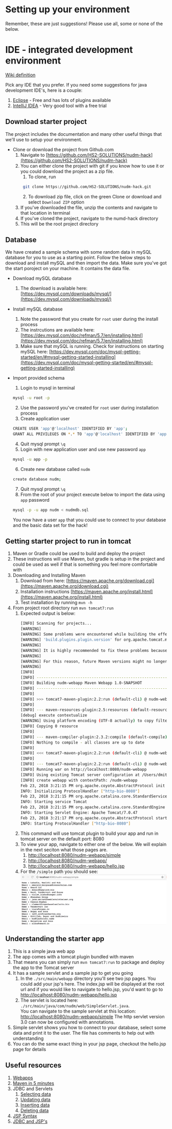 # Setting up your environment
Remember, these are just suggestions!  Please use all, some or none of the below.

# IDE - integrated development environment
[Wiki definition](https://en.wikipedia.org/wiki/Integrated_development_environment)  

Pick any IDE that you prefer.  If you need some suggestions for java development IDE's, here is a couple:
1. [Eclipse](https://www.eclipse.org/users/) - Free and has lots of plugins available
2. [IntelliJ IDEA](https://www.jetbrains.com/idea/download/#section=mac) -  Very good tool with a free trial

## Download starter project
The project includes the documentation and many other useful things that we'll use to setup your environment.

* Clone or download the project from Github.com
    1. Navigate to [https://github.com/HS2-SOLUTIONS/nudm-hack](https://github.com/HS2-SOLUTIONS/nudm-hack)
    2. You can either clone the project with git if you know how to use it or you could download the project as a zip file.
        1. To clone, run 
        ```bash
         git clone https://github.com/HS2-SOLUTIONS/nudm-hack.git
        ```
        2. To download zip file, click on the green Clone or download and select `Download ZIP` option
    3. If you've downloaded the file, unzip the contents and navigate to that location in terminal  
    4. If you've cloned the project, navigate to the numd-hack directory
    5. This will be the root project directory

## Database
We have created a sample schema with some random data in mySQL database for you to use as a starting point.  Follow the below steps to download and install mySQL and then import the data.  Make sure you've got the start poroject on your machine.  It contains the data file.

* Download mySQL database
    1. The download is available here: [https://dev.mysql.com/downloads/mysql/](https://dev.mysql.com/downloads/mysql/)
    
* Install mySQL database  
    1. Note the password that you create for `root` user during the install process
    2. The instrcutions are available here: [https://dev.mysql.com/doc/refman/5.7/en/installing.html](https://dev.mysql.com/doc/refman/5.7/en/installing.html)
    3. Make sure that mySQL is running.  Check for instructions on starting mySQL here: [https://dev.mysql.com/doc/mysql-getting-started/en/#mysql-getting-started-installing](https://dev.mysql.com/doc/mysql-getting-started/en/#mysql-getting-started-installing)
    
* Import provided schema
    1. Login to mysql in terminal
    ```bash
    mysql -u root -p
    ```
    2. Use the password you've created for `root` user during installation process
    3. Create application user
    ```bash
    CREATE USER 'app'@'localhost' IDENTIFIED BY 'app';
    GRANT ALL PRIVILEGES ON *.* TO 'app'@'localhost' IDENTIFIED BY 'app';
    ```
    4. Quit mysql prompt `\q`
    5. Login with new application user and use new password `app`
    ```bash
    mysql -u app -p
    ```
    6. Create new database called `nudm`
    ```bash
    create database nudm;
    ```
    7. Quit mysql prompt `\q`
    8. From the root of your project execute below to import the data using `app` password
    ```bash
    mysql -p -u app nudm < nudmdb.sql
    ```
    
    You now have a user `app` that you could use to connect to your database and the basic data set for the hack!
    
## Getting starter project to run in tomcat
1. Maven or Gradle could be used to build and deploy the project
2. These instructions will use Maven, but gradle is setup in the project and could be used as well if that is something you feel more comfortable with
3. Downloading and Installing Maven
    1. Download from here: [https://maven.apache.org/download.cgi](https://maven.apache.org/download.cgi)
    2. Installation instructions [https://maven.apache.org/install.html](https://maven.apache.org/install.html)
    3. Test installation by running `mvn -h`
4. From project root directory run `mvn tomcat7:run`
    1. Expected output is below:
        ```bash
        [INFO] Scanning for projects...
        [WARNING] 
        [WARNING] Some problems were encountered while building the effective model for com.nudm.webapp:nudm-webapp:war:1.0-SNAPSHOT
        [WARNING] 'build.plugins.plugin.version' for org.apache.tomcat.maven:tomcat7-maven-plugin is missing. @ line 26, column 15
        [WARNING] 
        [WARNING] It is highly recommended to fix these problems because they threaten the stability of your build.
        [WARNING] 
        [WARNING] For this reason, future Maven versions might no longer support building such malformed projects.
        [WARNING] 
        [INFO]                                                                         
        [INFO] ------------------------------------------------------------------------
        [INFO] Building nudm-webapp Maven Webapp 1.0-SNAPSHOT
        [INFO] ------------------------------------------------------------------------
        [INFO] 
        [INFO] >>> tomcat7-maven-plugin:2.2:run (default-cli) @ nudm-webapp >>>
        [INFO] 
        [INFO] --- maven-resources-plugin:2.5:resources (default-resources) @ nudm-webapp ---
        [debug] execute contextualize
        [WARNING] Using platform encoding (UTF-8 actually) to copy filtered resources, i.e. build is platform dependent!
        [INFO] Copying 0 resource
        [INFO] 
        [INFO] --- maven-compiler-plugin:2.3.2:compile (default-compile) @ nudm-webapp ---
        [INFO] Nothing to compile - all classes are up to date
        [INFO] 
        [INFO] <<< tomcat7-maven-plugin:2.2:run (default-cli) @ nudm-webapp <<<
        [INFO] 
        [INFO] --- tomcat7-maven-plugin:2.2:run (default-cli) @ nudm-webapp ---
        [INFO] Running war on http://localhost:8080/nudm-webapp
        [INFO] Using existing Tomcat server configuration at /Users/dmitryrozental/git/nudm-webapp/target/tomcat
        [INFO] create webapp with contextPath: /nudm-webapp
        Feb 23, 2018 3:21:15 PM org.apache.coyote.AbstractProtocol init
        INFO: Initializing ProtocolHandler ["http-bio-8080"]
        Feb 23, 2018 3:21:15 PM org.apache.catalina.core.StandardService startInternal
        INFO: Starting service Tomcat
        Feb 23, 2018 3:21:15 PM org.apache.catalina.core.StandardEngine startInternal
        INFO: Starting Servlet Engine: Apache Tomcat/7.0.47
        Feb 23, 2018 3:21:17 PM org.apache.coyote.AbstractProtocol start
        INFO: Starting ProtocolHandler ["http-bio-8080"]
        ```
    1. This command will use tomcat plugin to build your app and run in tomcat server on the default port: 8080
    2. To view your app, navigate to either one of the below.  We will explain in the next seciton what those pages are.
        1. [http://localhost:8080/nudm-webapp/simple](http://localhost:8080/nudm-webapp/simple)
        2. [http://localhost:8080/nudm-webapp/](http://localhost:8080/nudm-webapp/)
        3. [http://localhost:8080/nudm-webapp/hello.jsp](http://localhost:8080/nudm-webapp/hello.jsp)
    3. For the `/simple` path you should see:
    ![screen shot](screenshot1.png)
    
## Understanding the starter app
1. This is a simple java web app
2. The app comes with a tomcat plugin bundled with maven
3. That means you can simply run `mvn tomcat7:run` to package and deploy the app to the Tomcat server
2. It has a sample servlet and a sample jsp to get you going
    1. In the `./src/main/webapp` directory you'll see two jsp pages.  You could add your jsp's here.  The index.jsp will be displayed at the root url and if you would like to navigate to hello.jsp, you'd want to go to [http://localhost:8080/nudm-webapp/hello.jsp](http://localhost:8080/nudm-webapp/hello.jsp)
    2. The servlet is located here: `./src/main/java/com/nudm/web/SimpleServlet.java`.    
    You can navigate to the sample servlet at this location: [http://localhost:8080/nudm-webapp/simple](http://localhost:8080/nudm-webapp/simple) The http servlet version 3.0 can now be configured with annotations.
3. Simple servlet shows you how to connect to your database, select some data and print it to the user.  The file has comments to help out with understanding
4. You can do the same exact thing in your jsp page, checkout the hello.jsp page for details

## Useful resources
1. [Webapps](https://www.journaldev.com/1854/java-web-application-tutorial-for-beginners)
2. [Maven in 5 minutes](https://maven.apache.org/guides/getting-started/maven-in-five-minutes.html)
2. JDBC and Servlets
    1. [Selecting data](https://www.mkyong.com/jdbc/jdbc-statement-example-select-list-of-the-records/)
    2. [Updating data](https://www.mkyong.com/jdbc/jdbc-statement-example-update-a-record/?utm_source=mkyong&utm_medium=author&utm_campaign=related-post&utm_content=3)
    3. [Inserting data](https://www.mkyong.com/jdbc/jdbc-statement-example-insert-a-record/?utm_source=mkyong&utm_medium=author&utm_campaign=related-post&utm_content=2)
    4. [Deleting data](https://www.mkyong.com/jdbc/jdbc-statement-example-delete-a-record/?utm_source=mkyong&utm_medium=author&utm_campaign=related-post&utm_content=2)
4. [JSP Syntax](https://www.tutorialspoint.com/jsp/jsp_syntax.htm)
5. [JDBC and JSP's](https://docs.oracle.com/cd/A97336_01/buslog.102/a83726/basics7.htm)